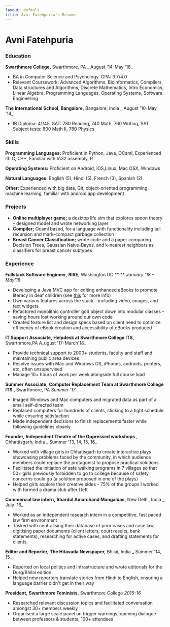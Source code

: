 ```yaml
---
layout: default
title: Avni Fatehpuria's Resume
---
```

# Avni Fatehpuria

### Education

**Swarthmore College,** Swarthmore, PA                                                                            _                              August &#39;14-May &#39;18_

- BA in Computer Science and Psychology. GPA: 3.7/4.0
- Relevant Coursework: Advanced Algorithms, Bioinformatics, Compilers, Data structures and Algorithms, Discrete Mathematics, Intro Economics, Linear Algebra, Programming Languages, Operating Systems, Software Engineering

**The International School, Bangalore,** Bangalore, India                                        _                             August &#39;10-May &#39;14_

- IB Diploma: 41/45, SAT: 780 Reading, 740 Math, 760 Writing, SAT Subject tests: 800 Math II, 780 Physics

### Skills

**Programming Languages:** Proficient in Python, Java, OCaml, Experienced ith C, C++, Familiar with IA32 assembly, R

**Operating Systems:** Proficient on Android, iOS,Linux, Mac OSX, Windows

**Natural Languages:** English (5), Hindi (5), French (3), Spanish (2)

**Other:** Experienced with big data, Git, object-oriented programming, machine learning, familiar with android app development

### Projects

-  **Online multiplayer game;** a desktop life sim that explores spoon theory – designed model and wrote networking layer
-  **Compiler;** Ocaml based, for a language with functionality including tail recursion and mark-compact garbage collection
-  **Breast Cancer Classification;** wrote code and a paper comparing Decision Trees, Gaussian Naive-Bayes, and k-nearest neighbors as classifiers for breast cancer subtypes

### Experience

**Fullstack Software Engineer,**  **RISE,** Washington DC **                                                     ** _January &#39;18 – May'18_

- Developing a Java MVC app for editing enhanced eBooks to promote literacy in deaf children (see [this](https://network.changemakers.com/challenge/childrenswellbeing/refining/rise-reading-involves-shared-experience-bilingual-bimodal-ebooks-for-adults-to-share-with-deaf-children) for more info)
- Own various features across the stack – including video, images, and text widgets
- Refactored monolithic controller god object down into modular classes – saving hours lost working around our own code
- Created feature list and design specs based on client need to optimize efficiency of eBook creation and accessibility of eBooks produced

**IT Support Associate,**  **Helpdesk at Swarthmore College ITS,** Swarthmore,PA                                                A_ugust &#39;17-March'18_

- Provide technical support to 2000+ students, faculty and staff and maintaining public area devices
- Resolve issues with Mac and Windows OS, iPhones, androids, printers, etc, often unsupervised
- Manage 10+ hours of work per week alongside full course load

**Summer Associate,**  **Computer Replacement Team at Swarthmore College ITS** , Swarthmore, PA                         _Summer &#39;17_

- Imaged Windows and Mac computers and migrated data as part of a small self-directed team
- Replaced computers for hundreds of clients, sticking to a tight schedule while ensuring satisfaction
- Made independent decisions to finish replacements faster while following guidelines closely

**Founder,**  **Independent Theatre of the Oppressed workshops** _,_ Chhattisgarh, India _                                             Summer  &#39;13, 14, 15, 16_

- Worked with village girls in Chhatisgarh to create interactive plays showcasing problems faced by the community, in which audience members could replace the protagonist to propose practical solutions
- Facilitated the initiation of safe walking programs in 7 villages so that 50+ girls previously forbidden to go to college because of safety concerns could go (a solution proposed in one of the plays)
- Helped girls explore their creative sides - 75% of the groups I worked with formed a drama club after I left

**Commercial law intern,**  **Shardul Amarchand Mangaldas,** New Delhi, India                 _                                                                   July &#39;16_

- Worked as an independent research intern  in a competitive, fast paced law firm environment
- Tasked with centralising their database of prior cases and case law, digitising paper documents (client letters, court results, bank statements), researching for active cases, and drafting statements for clients.

**Editor and Reporter,**  **The Hitavada Newspaper,** Bhilai, India                                                                 _                        Summer &#39;14, 15_

- Reported on local politics and infrastructure and wrote editorials for the Durg/Bhilai edition
- Helped new reporters translate stories from Hindi to English, ensuring a language barrier didn&#39;t get in their way

**President,**  **Swarthmore Feminists,** Swarthmore College                                                                                                         _2015-16_

- Researched relevant discussion topics and facilitated conversation amongst 30+ members weekly
- Organised a large scale panel on trigger warnings, opening dialogue between professors &amp; students, 100+ attendees
